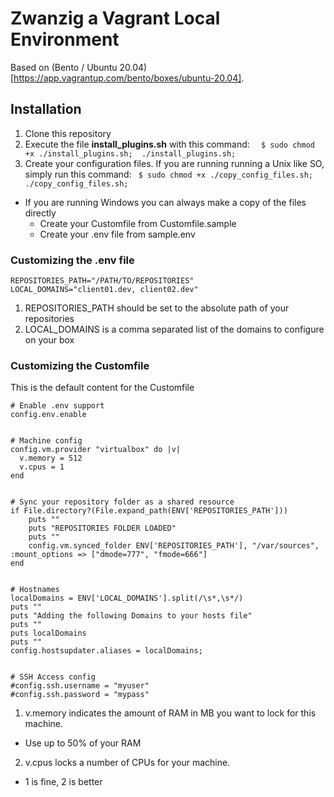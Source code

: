 # Zwanzig a Vagrant Local Environment

Based on (Bento / Ubuntu 20.04)[https://app.vagrantup.com/bento/boxes/ubuntu-20.04].


## Installation

1. Clone this repository
2. Execute the file **install_plugins.sh** with this command: `  $ sudo chmod +x ./install_plugins.sh;  ./install_plugins.sh;`
3. Create your configuration files. If you are running running a Unix like SO, simply run this command: ` $ sudo chmod +x ./copy_config_files.sh; ./copy_config_files.sh;`
  - If you are running Windows you can always make a copy of the files directly
     - Create your Customfile from Customfile.sample
     - Create your .env file from sample.env


### Customizing the .env file

```
REPOSITORIES_PATH="/PATH/TO/REPOSITORIES"
LOCAL_DOMAINS="client01.dev, client02.dev"
```

1. REPOSITORIES_PATH should be set to the absolute path of your repositories
2. LOCAL_DOMAINS is a comma separated list of the domains to configure on your box



### Customizing the Customfile


This is the default content for the Customfile


```
# Enable .env support
config.env.enable


# Machine config
config.vm.provider "virtualbox" do |v|
  v.memory = 512
  v.cpus = 1
end


# Sync your repository folder as a shared resource
if File.directory?(File.expand_path(ENV['REPOSITORIES_PATH']))
    puts ""
    puts "REPOSITORIES FOLDER LOADED"
    puts ""
    config.vm.synced_folder ENV['REPOSITORIES_PATH'], "/var/sources", :mount_options => ["dmode=777", "fmode=666"]
end


# Hostnames
localDomains = ENV['LOCAL_DOMAINS'].split(/\s*,\s*/)
puts ""
puts "Adding the following Domains to your hosts file"
puts ""
puts localDomains
puts ""
config.hostsupdater.aliases = localDomains;


# SSH Access config
#config.ssh.username = "myuser"
#config.ssh.password = "mypass"
```

1. v.memory indicates the amount of RAM in MB you want to lock for this machine. 
  - Use up to 50% of your RAM
2. v.cpus locks a number of CPUs for your machine. 
  - 1 is fine, 2 is better

